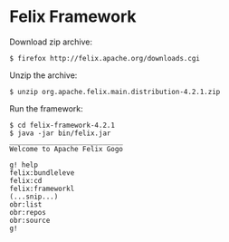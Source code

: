 Felix Framework
===============

Download zip archive:

    $ firefox http://felix.apache.org/downloads.cgi

Unzip the archive:

    $ unzip org.apache.felix.main.distribution-4.2.1.zip

Run the framework:

    $ cd felix-framework-4.2.1
    $ java -jar bin/felix.jar
    ____________________________
    Welcome to Apache Felix Gogo
    
    g! help
    felix:bundleleve
    felix:cd
    felix:frameworkl
    (...snip...)
    obr:list
    obr:repos
    obr:source
    g!
